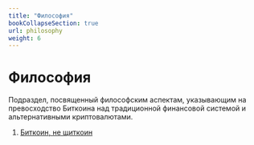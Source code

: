 ```yaml
---
title: "Философия"
bookCollapseSection: true
url: philosophy
weight: 6
---
```


# Философия

Подраздел, посвященный философским аспектам, указывающим на превосходство Биткоина над традиционной финансовой системой и альтернативными криптовалютами.

1. [Биткоин, не щиткоин](./not-shitcoin)